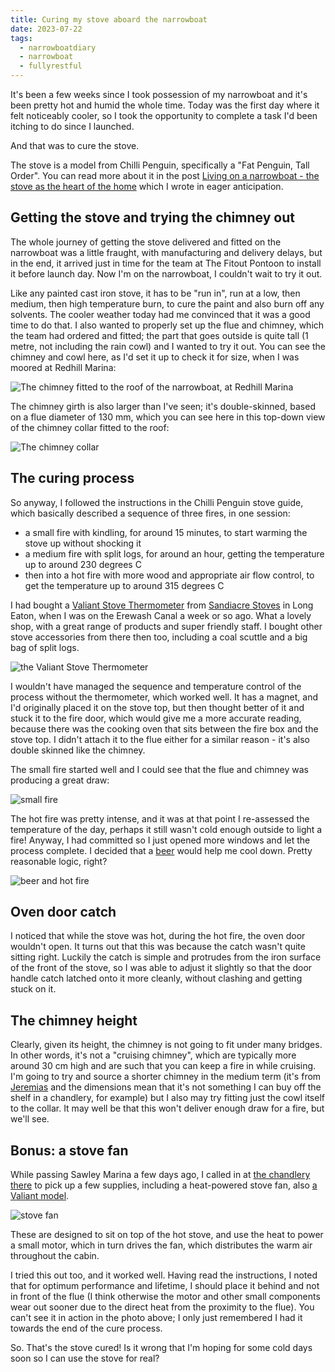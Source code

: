 ```yaml
---
title: Curing my stove aboard the narrowboat
date: 2023-07-22
tags:
  - narrowboatdiary
  - narrowboat
  - fullyrestful
---
```

It's been a few weeks since I took possession of my narrowboat and it's been pretty hot and humid the whole time. Today was the first day where it felt noticeably cooler, so I took the opportunity to complete a task I'd been itching to do since I launched. 

And that was to cure the stove.

The stove is a model from Chilli Penguin, specifically a "Fat Penguin, Tall Order". You can read more about it in the post [Living on a narrowboat - the stove as the heart of the home](/blog/posts/2023/04/07/living-on-a-narrowboat-the-stove-as-the-heart-of-the-home/) which I wrote in eager anticipation.

## Getting the stove and trying the chimney out

The whole journey of getting the stove delivered and fitted on the narrowboat was a little fraught, with manufacturing and delivery delays, but in the end, it arrived just in time for the team at The Fitout Pontoon to install it before launch day. Now I'm on the narrowboat, I couldn't wait to try it out.

Like any painted cast iron stove, it has to be "run in", run at a low, then medium, then high temperature burn, to cure the paint and also burn off any solvents. The cooler weather today had me convinced that it was a good time to do that. I also wanted to properly set up the flue and chimney, which the team had ordered and fitted; the part that goes outside is quite tall (1 metre, not including the rain cowl) and I wanted to try it out. You can see the chimney and cowl here, as I'd set it up to check it for size, when I was moored at Redhill Marina:

![The chimney fitted to the roof of the narrowboat, at Redhill Marina](/images/2023/07/moored-at-redhill-with-chimney.jpg)

The chimney girth is also larger than I've seen; it's double-skinned, based on a flue diameter of 130 mm, which you can see here in this top-down view of the chimney collar fitted to the roof:

![The chimney collar](/images/2023/07/chimney-collar.jpg)

## The curing process

So anyway, I followed the instructions in the Chilli Penguin stove guide, which basically described a sequence of three fires, in one session:

- a small fire with kindling, for around 15 minutes, to start warming the stove up without shocking it
- a medium fire with split logs, for around an hour, getting the temperature up to around 230 degrees C
- then into a hot fire with more wood and appropriate air flow control, to get the temperature up to around 315 degrees C

I had bought a [Valiant Stove Thermometer](https://simplyvaliant.co.uk/products/stove-thermometer) from [Sandiacre Stoves](https://sandiacrestoves.co.uk/) in Long Eaton, when I was on the Erewash Canal a week or so ago. What a lovely shop, with a great range of products and super friendly staff. I bought other stove accessories from there then too, including a coal scuttle and a big bag of split logs. 

![the Valiant Stove Thermometer](/images/2023/07/valiant-stove-thermometer.png)

I wouldn't have managed the sequence and temperature control of the process without the thermometer, which worked well. It has a magnet, and I'd originally placed it on the stove top, but then thought better of it and stuck it to the fire door, which would give me a more accurate reading, because there was the cooking oven that sits between the fire box and the stove top. I didn't attach it to the flue either for a similar reason - it's also double skinned like the chimney.

The small fire started well and I could see that the flue and chimney was producing a great draw:

![small fire](/images/2023/07/small-fire.jpg)

The hot fire was pretty intense, and it was at that point I re-assessed the temperature of the day, perhaps it still wasn't cold enough outside to light a fire! Anyway, I had committed so I just opened more windows and let the process complete. I decided that a [beer](https://untappd.com/user/qmacro/checkin/1296609401) would help me cool down. Pretty reasonable logic, right? 

![beer and hot fire](/images/2023/07/hot-fire.jpg)

## Oven door catch

I noticed that while the stove was hot, during the hot fire, the oven door wouldn't open. It turns out that this was because the catch wasn't quite sitting right. Luckily the catch is simple and protrudes from the iron surface of the front of the stove, so I was able to adjust it slightly so that the door handle catch latched onto it more cleanly, without clashing and getting stuck on it.

## The chimney height

Clearly, given its height, the chimney is not going to fit under many bridges. In other words, it's not a "cruising chimney", which are typically more around 30 cm high and are such that you can keep a fire in while cruising. I'm going to try and source a shorter chimney in the medium term (it's from [Jeremias](https://www.jeremias.uk/) and the dimensions mean that it's not something I can buy off the shelf in a chandlery, for example) but I also may try fitting just the cowl itself to the collar. It may well be that this won't deliver enough draw for a fire, but we'll see.

## Bonus: a stove fan

  While passing Sawley Marina a few days ago, I called in at [the chandlery there](https://www.aquavista.com/guides-tips-faqs/boating-guides/sawley-chandlery) to pick up a few supplies, including a heat-powered stove fan, also [a Valiant model](https://simplyvaliant.co.uk/products/premium-4).

![stove fan](/images/2023/07/stove-fan.png)

These are designed to sit on top of the hot stove, and use the heat to power a small motor, which in turn drives the fan, which distributes the warm air throughout the cabin.

I tried this out too, and it worked well. Having read the instructions, I noted that for optimum performance and lifetime, I should place it behind and not in front of the flue (I think otherwise the motor and other small components wear out sooner due to the direct heat from the proximity to the flue). You can't see it in action in the photo above; I only just remembered I had it towards the end of the cure process.

So. That's the stove cured! Is it wrong that I'm hoping for some cold days soon so I can use the stove for real?
